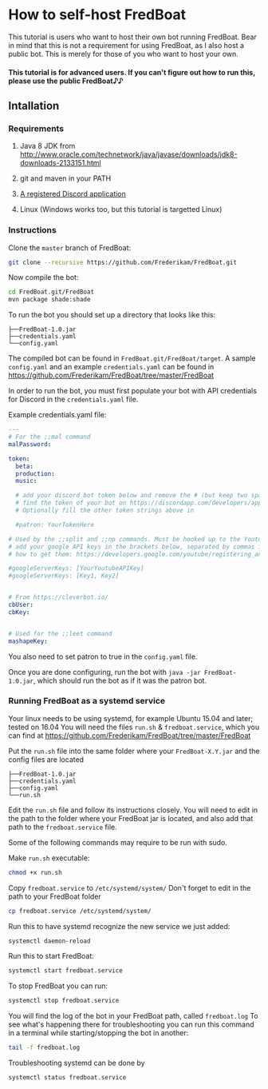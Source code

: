 # How to self-host FredBoat
This tutorial is users who want to host their own bot running FredBoat. Bear in mind that this is not a requirement for using FredBoat, as I also host a public bot. This is merely for those of you who want to host your own.

#### This tutorial is for advanced users. If you can't figure out how to run this, please use the public FredBoat♪♪

## Intallation

### Requirements

1. Java 8 JDK from http://www.oracle.com/technetwork/java/javase/downloads/jdk8-downloads-2133151.html

2. git and maven in your PATH

3. [A registered Discord application](https://github.com/reactiflux/discord-irc/wiki/Creating-a-discord-bot-&-getting-a-token)

4. Linux \(Windows works too, but this tutorial is targetted Linux\)

### Instructions
Clone the `master` branch of FredBoat:

```sh
git clone --recursive https://github.com/Frederikam/FredBoat.git
```

Now compile the bot:

```sh
cd FredBoat.git/FredBoat
mvn package shade:shade
```

To run the bot you should set up a directory that looks like this:

```
├──FredBoat-1.0.jar
├──credentials.yaml
└──config.yaml
```

The compiled bot can be found in `FredBoat.git/FredBoat/target`. A sample `config.yaml` and an example `credentials.yaml` can be found in https://github.com/Frederikam/FredBoat/tree/master/FredBoat

In order to run the bot, you must first populate your bot with API credentials for Discord in the `credentials.yaml` file.

Example credentials.yaml file:

```yaml
---
# For the ;;mal command
malPassword:

token:
  beta: 
  production: 
  music:

  # add your discord bot token below and remove the # (but keep two spaces in front of it)
  # find the token of your bot on https://discordapp.com/developers/applications/me
  # Optionally fill the other token strings above in

  #patron: YourTokenHere

# Used by the ;;split and ;;np commands. Must be hooked up to the Youtube Data API
# add your google API keys in the brackets below, separated by commas if more than one, uncomment by removing the #
# how to get them: https://developers.google.com/youtube/registering_an_application

#googleServerKeys: [YourYoutubeAPIKey]
#googleServerKeys: [Key1, Key2]


# From https://cleverbot.io/
cbUser:
cbKey:


# Used for the ;;leet command
mashapeKey:

```



You also need to set patron to true in the `config.yaml` file.



Once you are done configuring, run the bot with `java -jar FredBoat-1.0.jar`, which should run the bot as if it was the patron bot.


### Running FredBoat as a systemd service
Your linux needs to be using systemd, for example Ubuntu 15.04 and later; tested on 16.04
You will need the files `run.sh` & `fredboat.service`, which you can find at https://github.com/Frederikam/FredBoat/tree/master/FredBoat

Put the `run.sh` file into the same folder where your `FredBoat-X.Y.jar` and the config files are located
```
├──FredBoat-1.0.jar
├──credentials.yaml
├──config.yaml
└──run.sh
```
Edit the `run.sh` file and follow its instructions closely.
You will need to edit in the path to the folder where your FredBoat jar is located, and also add that path to the `fredboat.service` file.

Some of the following commands may require to be run with sudo.

Make `run.sh` executable:
```sh
chmod +x run.sh
```

Copy `fredboat.service` to `/etc/systemd/system/`
Don't forget to edit in the path to your FredBoat folder
```sh
cp fredboat.service /etc/systemd/system/
```

Run this to have systemd recognize the new service we just added:
```sh
systemctl daemon-reload
```

Run this to start FredBoat:
```sh
systemctl start fredboat.service
```

To stop FredBoat you can run:
```sh
systemctl stop fredboat.service
```
You will find the log of the bot in your FredBoat path, called `fredboat.log`
To see what's happening there for troubleshooting you can run this command in a terminal while
starting/stopping the bot in another:
```sh
tail -f fredboat.log
```

Troubleshooting systemd can be done by
```sh
systemctl status fredboat.service
```